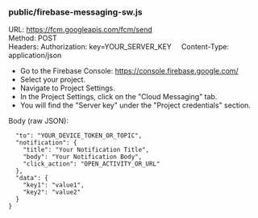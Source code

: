 ### public/firebase-messaging-sw.js

URL: https://fcm.googleapis.com/fcm/send <br/>
Method: POST <br/>
Headers: Authorization: key=YOUR_SERVER_KEY &nbsp; &nbsp; Content-Type: application/json

- Go to the Firebase Console: https://console.firebase.google.com/ <br/>
- Select your project. <br/>
- Navigate to Project Settings. <br/>
- In the Project Settings, click on the "Cloud Messaging" tab. <br/>
- You will find the "Server key" under the "Project credentials" section. <br/>

Body (raw JSON):

```{
  "to": "YOUR_DEVICE_TOKEN_OR_TOPIC",
  "notification": {
    "title": "Your Notification Title",
    "body": "Your Notification Body",
    "click_action": "OPEN_ACTIVITY_OR_URL"
  },
  "data": {
    "key1": "value1",
    "key2": "value2"
  }
}
```
